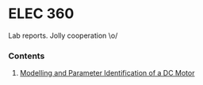 ELEC 360
====
Lab reports. Jolly cooperation \o/

### Contents
1. [Modelling and Parameter Identification of a DC Motor](./lab01/elec360_Lab_01.pdf)

